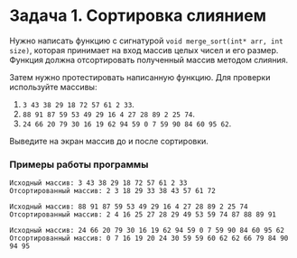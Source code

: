 # Задача 1. Сортировка слиянием
Нужно написать функцию с сигнатурой `void merge_sort(int* arr, int size)`, которая принимает на вход массив целых чисел и его размер. Функция должна отсортировать полученный массив методом слияния.

Затем нужно протестировать написанную функцию. Для проверки используйте массивы:
1. `3 43 38 29 18 72 57 61 2 33`.
2. `88 91 87 59 53 49 29 16 4 27 28 89 2 25 74`.
3. `24 66 20 79 30 16 19 62 94 59 0 7 59 90 84 60 95 62`.

Выведите на экран массив до и после сортировки.

### Примеры работы программы

```
Исходный массив: 3 43 38 29 18 72 57 61 2 33
Отсортированный массив: 2 3 18 29 33 38 43 57 61 72
```

```
Исходный массив: 88 91 87 59 53 49 29 16 4 27 28 89 2 25 74
Отсортированный массив: 2 4 16 25 27 28 29 49 53 59 74 87 88 89 91
```

```
Исходный массив: 24 66 20 79 30 16 19 62 94 59 0 7 59 90 84 60 95 62
Отсортированный массив: 0 7 16 19 20 24 30 59 59 60 62 62 66 79 84 90 94 95
```
